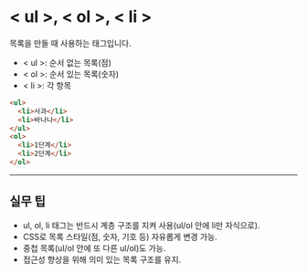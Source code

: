 # < ul >, < ol >, < li >

목록을 만들 때 사용하는 태그입니다.
- < ul >: 순서 없는 목록(점)
- < ol >: 순서 있는 목록(숫자)
- < li >: 각 항목

```html
<ul>
  <li>사과</li>
  <li>바나나</li>
</ul>
<ol>
  <li>1단계</li>
  <li>2단계</li>
</ol>
```

---

## 실무 팁
- ul, ol, li 태그는 반드시 계층 구조를 지켜 사용(ul/ol 안에 li만 자식으로).
- CSS로 목록 스타일(점, 숫자, 기호 등) 자유롭게 변경 가능.
- 중첩 목록(ul/ol 안에 또 다른 ul/ol)도 가능.
- 접근성 향상을 위해 의미 있는 목록 구조를 유지.
